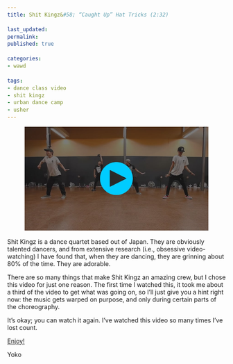 ```yaml
---
title: Shit Kingz&#58; “Caught Up” Hat Tricks (2:32)

last_updated: 
permalink: 
published: true

categories:
- wawd

tags:
- dance class video
- shit kingz
- urban dance camp
- usher
---
```


<figure>
	<a href="http://www.youtube.com/watch?v=081HJN1bBLo"><img src="/assets/images/2014-02-12-shtkingz_caught_up.jpg" alt="A screenshot from a Youtube video. Shit Kingz are mid-pose performing the piece they taught at Urban Dance Camp." /></a>
</figure>

Shit Kingz is a dance quartet based out of Japan. They are obviously talented dancers, and from extensive research (i.e., obsessive video-watching) I have found that, when they are dancing, they are grinning about 80% of the time. They are adorable.

There are so many things that make Shit Kingz an amazing crew, but I chose this video for just one reason. The first time I watched this, it took me about a third of the video to get what was going on, so I’ll just give you a hint right now: the music gets warped on purpose, and only during certain parts of the choreography. 

It’s okay; you can watch it again. I’ve watched this video so many times I’ve lost count.

[Enjoy!](http://www.youtube.com/watch?v=081HJN1bBLo)

Yoko